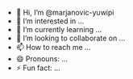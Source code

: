 - 👋 Hi, I’m @marjanovic-yuwipi
- 👀 I’m interested in ...
- 🌱 I’m currently learning ...
- 💞️ I’m looking to collaborate on ...
- 📫 How to reach me ...
- 😄 Pronouns: ...
- ⚡ Fun fact: ...

<!---
marjanovic-yuwipi/marjanovic-yuwipi is a ✨ special ✨ repository because its `README.md` (this file) appears on your GitHub profile.
You can click the Preview link to take a look at your changes.
--->

